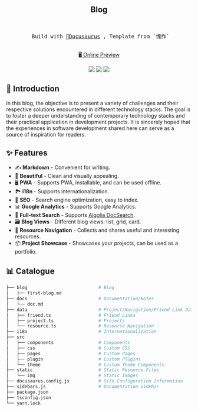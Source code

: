 <h2 align="center">
Blog 
</h2><br>

<pre align="center">
 Build with 🦖<a href="https://docusaurus.io/">Docusaurus</a> , Template from `愧怍`
</pre>

<p align="center">
<br>
<a href="google.com">🖥 Online Preview</a>
<br><br> 
<a href="https://vercel.com/new/clone?repository-url=https://github.com/kuizuo/blog/tree/main&project-name=blog&repo-name=blog" rel="nofollow"><img src="https://vercel.com/button"></a>
<a href="https://app.netlify.com/start/deploy?repository=https://github.com/kuizuo/blog" rel="nofollow"><img src="https://www.netlify.com/img/deploy/button.svg"></a>
<a href="https://stackblitz.com/github/kuizuo/blog" rel="nofollow"><img src="https://developer.stackblitz.com/img/open_in_stackblitz.svg"></a>
</p>

## 👋 Introduction
In this blog, the objective is to present a variety of challenges and their respective solutions encountered in different technology stacks. The goal is to foster a deeper understanding of contemporary technology stacks and their practical application in development projects. It is sincerely hoped that the experiences in software development shared here can serve as a source of inspiration for readers.

## ✨ Features

- ✍️ **Markdown** - Convenient for writing.
- 🎨 **Beautiful** - Clean and visually appealing.
- 🖥️ **PWA** - Supports PWA, installable, and can be used offline.
- 🏞️ **i18n** - Supports internationalization.
- 💯 **SEO** - Search engine optimization, easy to index.
- 📊 **Google Analytics** - Supports Google Analytics.
- 🔎 **Full-text Search** - Supports [Algolia DocSearch](https://github.com/algolia/docsearch).
- 🗃️ **Blog Views** - Different blog views: list, grid, card.
- 🌈 **Resource Navigation** - Collects and shares useful and interesting resources.
- 📦 **Project Showcase** - Showcases your projects, can be used as a portfolio.


## 📊 Catalogue

```bash
├── blog                           # Blog
│   ├── first-blog.md
├── docs                           # Documentation/Notes
│   └── doc.md
├── data                           # Project/Navigation/Friend Link Data
│   ├── friend.ts                  # Friend Links
│   ├── project.ts                 # Projects
│   └── resource.ts                # Resource Navigation
├── i18n                           # Internationalization
├── src
│   ├── components                 # Components
│   ├── css                        # Custom CSS
│   ├── pages                      # Custom Pages
│   ├── plugin                     # Custom Plugins
│   └── theme                      # Custom Theme Components
├── static                         # Static Resource Files
│   └── img                        # Static Images
├── docusaurus.config.js           # Site Configuration Information
├── sidebars.js                    # Documentation Sidebar
├── package.json
├── tsconfig.json
└── yarn.lock
```

